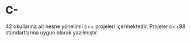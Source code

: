 # C-
42 okullarına ait nesne yönelimli c++ projeleri içermektedir. Projeler c++98 standartlarına uygun olarak yazılmıştır.
